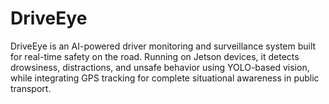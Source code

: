 # DriveEye
DriveEye is an AI-powered driver monitoring and surveillance system built for real-time safety on the road. Running on Jetson devices, it detects drowsiness, distractions, and unsafe behavior using YOLO-based vision, while integrating GPS tracking for complete situational awareness in public transport.
